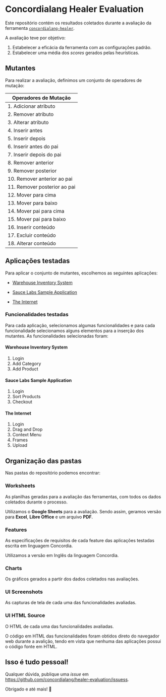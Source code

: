# Concordialang Healer Evaluation

Este repositório contém os resultados coletados durante a avaliação da ferramenta [`concordialang-healer`](https://github.com/concordialang/healer).

A avaliação teve por objetivo:

1. Estabelecer a eficácia da ferramenta com as configurações padrão.
2. Estabelecer uma média dos _scores_ gerados pelas heurísticas.

## Mutantes

Para realizar a avaliação, definimos um conjunto de operadores de mutação:

| Operadores de Mutação        |
| ---------------------------- |
| 1. Adicionar atributo        |
| 2. Remover atributo          |
| 3. Alterar atributo          |
| 4. Inserir antes             |
| 5. Inserir depois            |
| 6. Inserir antes do pai      |
| 7. Inserir depois do pai     |
| 8. Remover anterior          |
| 9. Remover posterior         |
| 10. Remover anterior ao pai  |
| 11. Remover posterior ao pai |
| 12. Mover para cima          |
| 13. Mover para baixo         |
| 14. Mover pai para cima      |
| 15. Mover pai para baixo     |
| 16. Inserir conteúdo         |
| 17. Excluir conteúdo         |
| 18. Alterar conteúdo         |

## Aplicações testadas

Para aplicar o conjunto de mutantes, escolhemos as seguintes aplicações:

- [Warehouse Inventory System](https://github.com/siamon123/warehouse-inventory-system)

- [Sauce Labs Sample Application](https://github.com/saucelabs/sample-app-web)

- [The Internet](https://github.com/saucelabs/the-internet)

### Funcionalidades testadas

Para cada aplicação, selecionamos algumas funcionalidades e para cada funcionalidade selecionamos alguns elementos para a inserção dos mutantes. As funcionalidades selecionadas foram:

#### Warehouse Inventory System

1. Login
2. Add Category
3. Add Product

#### Sauce Labs Sample Application

1. Login
2. Sort Products
3. Checkout

#### The Internet

1. Login
2. Drag and Drop
3. Context Menu
4. Frames
5. Upload

## Organização das pastas

Nas pastas do repositório podemos encontrar:

### Worksheets

As planilhas geradas para a avaliação das ferramentas, com todos os dados coletados durante o processo.

Utilizamos o **Google Sheets** para a avaliação. Sendo assim, geramos versão para **Excel**, **Libre Office** e um arquivo **PDF**.

### Features

As especificações de requisitos de cada feature das aplicações testadas escrita em linguagem Concordia.

Utilizamos a versão em Inglês da linguagem Concordia.

### Charts

Os gráficos gerados a partir dos dados coletados nas avaliações.

### UI Screenshots

As capturas de tela de cada uma das funcionalidades avaliadas.

### UI HTML Source

O HTML de cada uma das funcionalidades avaliadas.

O código em HTML das funcionalidades foram obtidos direto do navegador web durante a avalição, tendo em vista que nenhuma das aplicações possui o código fonte em HTML.

## Isso é tudo pessoal!

Qualquer dúvida, publique uma _issue_ em https://github.com/concordialang/healer-evaluation/issuess.

Obrigado e até mais! 👋
